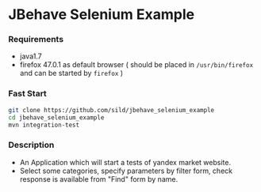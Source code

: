 # JBehave Selenium Example

### Requirements

* java1.7
* firefox 47.0.1 as default browser ( should be placed in `/usr/bin/firefox` and can be started by `firefox` )

### Fast Start

```bash
git clone https://github.com/sild/jbehave_selenium_example
cd jbehave_selenium_example
mvn integration-test
```

### Description

* An Application which will start a tests of yandex market website.
* Select some categories, specify parameters by filter form, check response is available from "Find" form by name.
